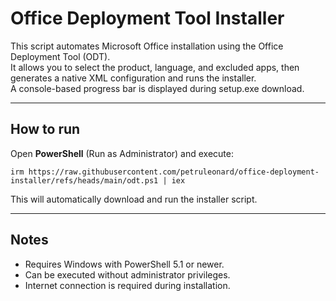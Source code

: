 # Office Deployment Tool Installer

This script automates Microsoft Office installation using the Office Deployment Tool (ODT).  
It allows you to select the product, language, and excluded apps, then generates a native XML configuration and runs the installer.  
A console-based progress bar is displayed during setup.exe download.

---

## How to run

Open **PowerShell** (Run as Administrator) and execute:

    irm https://raw.githubusercontent.com/petruleonard/office-deployment-installer/refs/heads/main/odt.ps1 | iex

This will automatically download and run the installer script.

---

## Notes
- Requires Windows with PowerShell 5.1 or newer.
- Can be executed without administrator privileges.
- Internet connection is required during installation.
